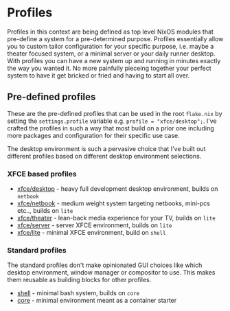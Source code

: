 # Profiles
Profiles in this context are being defined as top level NixOS modules that pre-define a system for a 
pre-determined purpose. Profiles essentially allow you to custom tailor configuration for your 
specific purpose, i.e. maybe a theater focused system, or a minimal server or your daily runner 
desktop. With profiles you can have a new system up and running in minutes exactly the way you wanted 
it. No more painfully pieceing together your perfect system to have it get bricked or fried and 
having to start all over.

## Pre-defined profiles
These are the pre-defined profiles that can be used in the root `flake.nix` by setting the 
`settings.profile` variable e.g. `profile = "xfce/desktop";`. I've crafted the profiles in such a way 
that most build on a prior one including more packages and configuration for their specific use case.

The desktop environment is such a pervasive choice that I've built out different profiles based on 
different desktop environment selections.

### XFCE based profiles
* [xfce/desktop](xfce/desktop) - heavy full development desktop environment, builds on `netbook`
* [xfce/netbook](xfce/netbook) - medium weight system targeting netbooks, mini-pcs etc.., builds on `lite`
* [xfce/theater](xfce/theater) - lean-back media experience for your TV, builds on `lite`
* [xfce/server](xfce/server) - server XFCE environment, builds on `lite`
* [xfce/lite](xfce/lite) - minimal XFCE environment, build on `shell`

### Standard profiles
The standard profiles don't make opinionated GUI choices like which desktop environment, 
window manager or compositor to use. This makes them reusable as building blocks for other profiles. 

* [shell](shell) - minimal bash system, builds on `core`
* [core](core) - minimal environment meant as a container starter

<!-- 
vim: ts=2:sw=2:sts=2
-->
